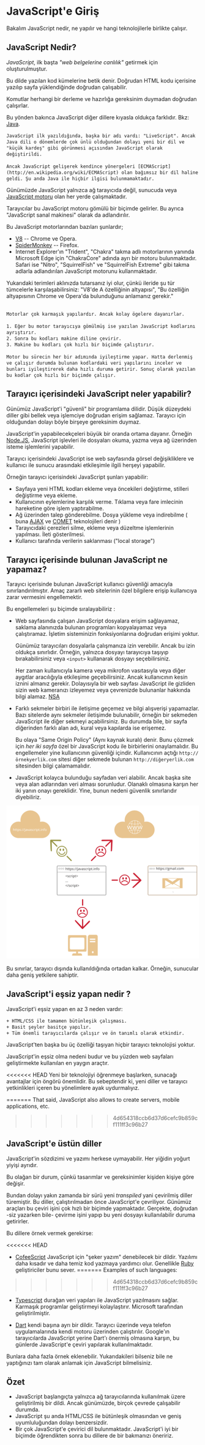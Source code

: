 # JavaScript'e Giriş

Bakalım JavaScript nedir, ne yapılır ve hangi teknolojilerle birlikte çalışır.

## JavaScript Nedir?

*JavaScript*, ilk başta  *"web belgelerine canlılık"* getirmek için oluşturulmuştur.

Bu dilde yazılan kod kümelerine betik denir. Doğrudan HTML kodu içerisine yazılıp sayfa yüklendiğinde doğrudan çalışabilir.

Komutlar herhangi bir derleme ve hazırlığa gereksinim duymadan doğrudan çalışırlar.

Bu yönden bakınca JavaScript diğer dillere kıyasla oldukça farklıdır. Bkz: [Java](http://en.wikipedia.org/wiki/Java).


```smart header="Neden <u>Java</u>Script?"
JavaScript ilk yazıldığında, başka bir adı vardı: "LiveScript". Ancak Java dili o dönemlerde çok ünlü olduğundan dolayı yeni bir dil ve "küçük kardeş" gibi görünmesi açısından JavaScript olarak değiştirildi.

Ancak JavaScript gelişerek kendince yönergeleri [ECMAScript](http://en.wikipedia.org/wiki/ECMAScript) olan bağımsız bir dil haline geldi. Şu anda Java ile hiçbir ilgisi bulunmamaktadır.
```
Günümüzde JavaScript yalnızca ağ tarayıcıda değil, sunucuda veya
[ JavaScript motoru](https://en.wikipedia.org/wiki/JavaScript_engine) olan her yerde çalışmaktadır.

Tarayıcılar bu JavaScript motoru gömülü bir biçimde gelirler. Bu ayrıca "JavaScript sanal makinesi" olarak da adlandırılır.

Bu JavaScript motorlarından bazıları şunlardır;

- [V8](https://en.wikipedia.org/wiki/V8_(JavaScript_engine)) --  Chrome ve Opera.
- [SpiderMonkey](https://en.wikipedia.org/wiki/SpiderMonkey) --  Firefox.
- Internet Explorer'ın "Trident", "Chakra" takma adlı motorlarının yanında Microsoft Edge için "ChakraCore" adında ayrı bir motoru bulunmaktadır. Safari ise "Nitro", "SquirrelFish" ve "SquirrelFish Extreme" gibi takma adlarla adlandırılan JavaScript motorunu kullanmaktadır.

Yukarıdaki terimleri aklınızda tutarsanız iyi olur, çünkü ileride şu tür tümcelerle karşılaşabilirsiniz: "V8'de A özelliğinin altyapısı", "Bu özelliğin altyapısının Chrome ve Opera'da bulunduğunu anlamanız gerekir."

```smart header="JavaScript Motoru Nasıl Çalışır?"

Motorlar çok karmaşık yapılardır. Ancak kolay ögelere dayanırlar.

1. Eğer bu motor tarayıcıya gömülmüş ise yazılan JavaScript kodlarını ayrıştırır.
2. Sonra bu kodları makine diline çevirir.
3. Makine bu kodları çok hızlı bir biçimde çalıştırır.

Motor bu sürecin her bir adımında iyileştirme yapar. Hatta derlenmiş ve çalışır durumda bulunan kodlardaki veri yapılarını inceler ve bunları iyileştirerek daha hızlı duruma getirir. Sonuç olarak yazılan bu kodlar çok hızlı bir biçimde çalışır.
```

## Tarayıcı içerisindeki JavaScript neler yapabilir?

Günümüz JavaScript'i "güvenli" bir programlama dilidir. Düşük düzeydeki diller gibi bellek veya işlemciye doğrudan erişim sağlamaz. Tarayıcı için olduğundan dolayı böyle birşeye gereksinim duymaz.

JavaScript'in yapabilecekçeleri büyük bir oranda ortama dayanır. Örneğin [Node.JS](https://wikipedia.org/wiki/Node.js), JavaScript işlevleri ile dosyaları okuma, yazma veya ağ üzerinden isteme işlemlerini yapabilir.

Tarayıcı içerisindeki JavaScript ise web sayfasında görsel değişikliklere ve kullanıcı ile sunucu arasındaki etkileşimle ilgili herşeyi yapabilir.

Örneğin tarayıcı içerisindeki JavaScript şunları yapabilir:

- Sayfaya yeni HTML kodları ekleme veya öncekileri değiştirme, stilleri değiştirme veya ekleme.
- Kullanıcının eylemlerine karşılık verme. Tıklama veya fare imlecinin hareketine göre işlem yaptırabilme.
- Ağ üzerinden talep gönderebilme. Dosya yükleme veya indirebilme ( buna [AJAX](https://en.wikipedia.org/wiki/Ajax_(programming)) ve [COMET](https://en.wikipedia.org/wiki/Comet_(programming)) teknolojileri denir )
- Tarayıcıdaki çerezleri silme, ekleme veya düzeltme işlemlerinin yapılması. İleti gösterilmesi.
- Kullanıcı tarafında verilerin saklanması ("local storage")

## Tarayıcı içerisinde bulunan JavaScript ne yapamaz?

Tarayıcı içerisinde bulunan JavaScript kullanıcı güvenliği amacıyla sınırlandırılmıştır. Amaç zararlı web sitelerinin özel bilgilere erişip kullanıcıya zarar vermesini engellemektir.

Bu engellemeleri şu biçimde sıralayabiliriz :

- Web sayfasında çalışan JavaScript dosyalara erişim sağlayamaz, saklama alanınızda bulunan programları kopyalayamaz veya çalıştıramaz. İşletim sisteminizin fonksiyonlarına doğrudan erişimi yoktur.

    Günümüz tarayıcıları dosyalarla çalışmanıza izin verebilir. Ancak bu izin oldukça sınırlıdır. Örneğin, yalnızca dosyayı tarayıcıya taşıyıp bırakabilirsiniz veya `<input>` kullanarak dosyayı seçebilirsiniz.

    Her zaman kullanıcıyla kamera veya mikrofon vasıtasıyla veya diğer aygıtlar aracılığıyla etkileşime geçebilirsiniz. Ancak kullanıcının kesin iznini almanız gerekir. Dolayısıyla bir web sayfası JavaScript ile gizliden sizin web kameranızı izleyemez veya çevrenizde bulunanlar hakkında bilgi alamaz. [NSA](https://en.wikipedia.org/wiki/National_Security_Agency)

- Farklı sekmeler birbiri ile iletişime geçemez ve bilgi alışverişi yapamazlar. Bazı sitelerde aynı sekmeler iletişimde bulunabilir, örneğin bir sekmeden JavaScript ile diğer sekmeyi açabilirsiniz. Bu durumda bile, bir sayfa diğerinden farklı alan adı, kural veya kapılarda ise erişemez.

    Bu olaya "Same Origin Policy" (Aynı kaynak kuralı) denir. Bunu çözmek için *her iki sayfa* özel bir JavaScript kodu ile birbirlerini onaylamalıdır. Bu engellemeler yine kullanıcının güvenliği içindir. Kullanıcının açtığı `http://örnekyerlik.com` sitesi diğer sekmede bulunan `http://diğeryerlik.com` sitesinden bilgi çalamamalıdır.
- JavaScript kolayca bulunduğu sayfadan veri alabilir. Ancak başka site veya alan adlarından veri alması sorunludur. Olanaklı olmasına karşın her iki yanın onayı gereklidir. Yine, bunun nedeni güvenlik sınırlarıdır diyebiliriz.

![](limitations.svg)

Bu sınırlar, tarayıcı dışında kullanıldığında ortadan kalkar. Örneğin, sunucular daha geniş yetkilere sahiptir.

## JavaScript'i eşsiz yapan nedir ?

JavaScript'i eşsiz yapan en az 3 neden vardır:

```compare
+ HTML/CSS ile tamamen bütünleşik çalışması.
+ Basit şeyler basitçe yapılır.
+ Tüm önemli tarayıcılarda çalışır ve ön tanımlı olarak etkindir.
```

JavaScript'ten başka bu üç özelliği taşıyan hiçbir tarayıcı teknolojisi yoktur.

JavaScript'in eşsiz olma nedeni budur ve bu yüzden web sayfaları geliştirmekte kullanılan en yaygın araçtır.

<<<<<<< HEAD
Yeni bir teknolojiyi öğrenmeye başlarken, sunacağı avantajlar için öngörü önemlidir. Bu sebeptendir ki, yeni diller ve tarayıcı yetkinlikleri içeren bu yönelimlere ayak uydurmalıyız.

=======
That said, JavaScript also allows to create servers, mobile applications, etc.
>>>>>>> 4d654318ccb6d37d6cefc9b859cf111ff3c96b27

## JavaScript'e üstün diller

JavaScript'in sözdizimi ve yazımı herkese uymayabilir. Her yiğidin yoğurt yiyişi ayrıdır.

Bu olağan bir durum, çünkü tasarımlar ve gereksinimler kişiden kişiye göre değişir.

Bundan dolayı yakın zamanda bir sürü yeni *transpiled* yani çevirilmiş diller türemiştir. Bu diller, çalıştırılmadan önce JavaScript'e çevriliyor. Günümüz araçları bu çeviri işini çok hızlı bir biçimde yapmaktadır. Gerçekte, doğrudan -siz yazarken bile- çevirme işini yapıp bu yeni dosyayı kullanılabilir duruma getirirler.

Bu dillere örnek vermek gerekirse:

<<<<<<< HEAD
- [CofeeScript](http://coffeescript.org) JavaScript için "şeker yazım" denebilecek bir dildir. Yazılımı daha kısadır ve daha temiz kod yazmaya yardımcı olur. Genellikle [Ruby](https://www.ruby-lang.org/tr/) geliştiriciler bunu sever.
=======
Examples of such languages:
>>>>>>> 4d654318ccb6d37d6cefc9b859cf111ff3c96b27

- [Typescript](http://www.typescriptlang.org/) durağan veri yapıları ile JavaScript yazılmasını sağlar. Karmaşık programlar geliştirmeyi kolaylaştırır. Microsoft tarafından geliştirilmiştir.

- [Dart](https://www.dartlang.org/) kendi başına ayrı bir dildir. Tarayıcı üzerinde veya telefon uygulamalarında kendi motoru üzerinden çalıştırılır. Google'ın tarayıcılarda JavaScript yerine Dart'ı önermiş olmasına karşın, bu günlerde JavaScript'e çeviri yapılarak kullanılmaktadır.

Bunlara daha fazla örnek eklenebilir. Yukarıdakileri bilseniz bile ne yaptığınızı tam olarak anlamak için JavaScript bilmelisiniz.

## Özet
- JavaScript başlangıçta yalnızca ağ tarayıcılarında kullanılmak üzere geliştirilmiş bir dildi. Ancak günümüzde, birçok çevrede çalışabilir durumda.
- JavaScript şu anda HTML/CSS ile bütünleşik olmasından ve geniş uyumluluğundan dolayı benzersizdir.
- Bir çok JavaScript'e çevirici dil bulunmaktadır. JavaScript'i iyi bir biçimde öğrendikten sonra bu dillere de bir bakmanızı öneririz.
